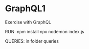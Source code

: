 # GraphQL1
Exercise with GraphQL

RUN: 
npm install
npx nodemon index.js

QUERIES: in folder queries

